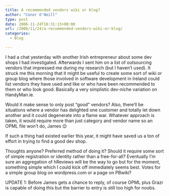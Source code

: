 ```yaml
---
title: A recommended vendors wiki or blog?
author: "Conor O'Neill"
type: post
date: 2006-11-24T10:31:13+00:00
url: /2006/11/24/a-recommended-vendors-wiki-or-blog/
categories:
  - Blog

---
```

I had a chat yesterday with another Irish entrepreneur about some dev shops I had investigated. Afterwards I sent him on a list of outsourcing vendors that impressed me during my research (but I haven&#8217;t used). It struck me this morning that it might be useful to create some sort of wiki or group blog where those involved in software development in Ireland could list vendors they have used and like or who have been recommended to them or who look good. Basically a very simplistic dev-niche variation on HandyMan.ie.

Would it make sense to only post &#8220;good&#8221; vendors? Also, there&#8217;ll be situations where a vendor has delighted one customer and totally let down another and it could degenerate into a flame war. Whatever approach is taken, it would require more than just category and vendor name so an OPML file won&#8217;t do, James 😉

If such a thing had existed earlier this year, it might have saved us a ton of effort in trying to find a good dev shop.

Thoughts anyone? Preferred method of doing it? Should it require some sort of simple registration or identity rather than a free-for-all? Eventually I&#8217;m sure an aggregation of hReviews will be the way to go but for the moment, something simple which I could kick off immediately seems best. Votes for a simple group blog on wordpress.com or a page on PBwiki?

UPDATE 1: Before James gets a chance to reply, of course OPML plus Grazr is capable of doing this but the barrier to entry is still too high for noobs.